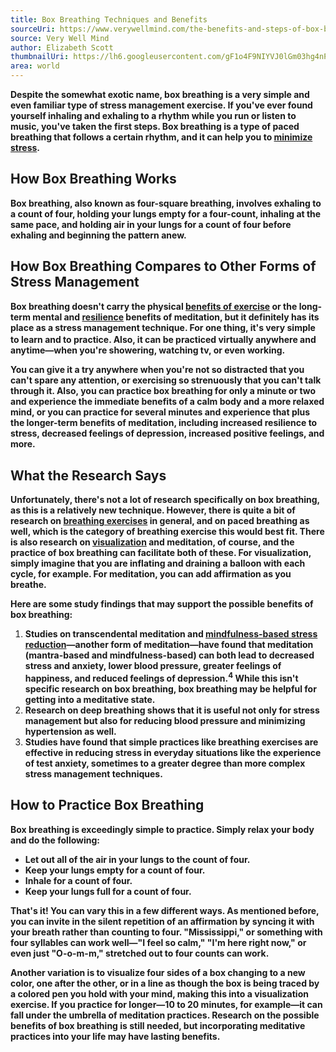 ```yaml
---
title: Box Breathing Techniques and Benefits
sourceUri: https://www.verywellmind.com/the-benefits-and-steps-of-box-breathing-4159900
source: Very Well Mind
author: Elizabeth Scott
thumbnailUri: https://lh6.googleusercontent.com/gF1o4F9NIYVJ0lGm03hg4nPleB-W2wtd0NCFXi3pnqqlCHMNHRc6jmFdZ2Iu4HU38TdhnNTmCODVQiw-hk60yHz1hw449kY1RpTw8_YdbHp0yWGg33WhqIsWZpppTRIRvtUkWJm5
area: world
---
```


**Despite the somewhat exotic name, box breathing is a very simple and even familiar type of stress management exercise. If you've ever found yourself inhaling and exhaling to a rhythm while you run or listen to music, you've taken the first steps. Box breathing is a type of paced breathing that follows a certain rhythm, and it can help you to [minimize stress](https://www.verywellmind.com/tips-to-reduce-stress-3145195).**

## How Box Breathing Works

**Box breathing, also known as four-square breathing, involves exhaling to a count of four, holding your lungs empty for a four-count, inhaling at the same pace, and holding air in your lungs for a count of four before exhaling and beginning the pattern anew.**

## How Box Breathing Compares to Other Forms of Stress Management

**Box breathing doesn't carry the physical [benefits of exercise](https://www.verywellmind.com/best-types-of-stress-reduction-exercise-3144931) or the long-term mental and [resilience](https://www.verywellmind.com/ways-to-become-more-resilient-2795063) benefits of meditation, but it definitely has its place as a stress management technique. For one thing, it's very simple to learn and to practice.<sup> </sup>Also, it can be practiced virtually anywhere and anytime—when you're showering, watching tv, or even working.**

**You can give it a try anywhere when you're not so distracted that you can't spare any attention, or exercising so strenuously that you can't talk through it. Also, you can practice box breathing for only a minute or two and experience the immediate benefits of a calm body and a more relaxed mind, or you can practice for several minutes and experience that plus the longer-term benefits of meditation, including increased resilience to stress, decreased feelings of depression, increased positive feelings, and more.**

## What the Research Says

**Unfortunately, there's not a lot of research specifically on box breathing, as this is a relatively new technique. However, there is quite a bit of research on [breathing exercises](https://www.verywellmind.com/abdominal-breathing-2584115) in general, and on paced breathing as well, which is the category of breathing exercise this would best fit. There is also research on [visualization](https://www.verywellmind.com/visualization-for-relaxation-2584112) and meditation, of course, and the practice of box breathing can facilitate both of these. For visualization, simply imagine that you are inflating and draining a balloon with each cycle, for example. For meditation, you can add affirmation as you breathe.**

**Here are some study findings that may support the possible benefits of box breathing:**

1. **Studies on transcendental meditation and [mindfulness-based stress reduction](https://www.verywellmind.com/benefits-of-mindfulness-based-stress-reduction-88861)—another form of meditation—have found that meditation (mantra-based and mindfulness-based) can both lead to decreased stress and anxiety, lower blood pressure, greater feelings of happiness, and reduced feelings of depression.<sup>4</sup>﻿ While this isn't specific research on box breathing, box breathing may be helpful for getting into a meditative state.**
2. **Research on deep breathing shows that it is useful not only for stress management but also for reducing blood pressure and minimizing hypertension as well.**
3. **Studies have found that simple practices like breathing exercises are effective in reducing stress in everyday situations like the experience of test anxiety, sometimes to a greater degree than more complex stress management techniques.**

## How to Practice Box Breathing

**Box breathing is exceedingly simple to practice. Simply relax your body and do the following:**

- **Let out all of the air in your lungs to the count of four.**
- **Keep your lungs empty for a count of four.**
- **Inhale for a count of four.**
- **Keep your lungs full for a count of four.**

**That's it! You can vary this in a few different ways. As mentioned before, you can invite in the silent repetition of an affirmation by syncing it with your breath rather than counting to four. "Mississippi," or something with four syllables can work well—"I feel so calm," "I'm here right now," or even just "O-o-m-m," stretched out to four counts can work.**

**Another variation is to visualize four sides of a box changing to a new color, one after the other, or in a line as though the box is being traced by a colored pen you hold with your mind, making this into a visualization exercise. If you practice for longer—10 to 20 minutes, for example—it can fall under the umbrella of meditation practices. Research on the possible benefits of box breathing is still needed, but incorporating meditative practices into your life may have lasting benefits.**
